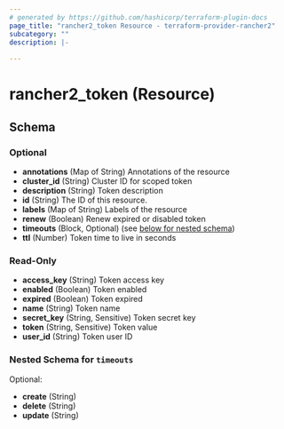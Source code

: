 ```yaml
---
# generated by https://github.com/hashicorp/terraform-plugin-docs
page_title: "rancher2_token Resource - terraform-provider-rancher2"
subcategory: ""
description: |-
  
---
```


# rancher2_token (Resource)





<!-- schema generated by tfplugindocs -->
## Schema

### Optional

- **annotations** (Map of String) Annotations of the resource
- **cluster_id** (String) Cluster ID for scoped token
- **description** (String) Token description
- **id** (String) The ID of this resource.
- **labels** (Map of String) Labels of the resource
- **renew** (Boolean) Renew expired or disabled token
- **timeouts** (Block, Optional) (see [below for nested schema](#nestedblock--timeouts))
- **ttl** (Number) Token time to live in seconds

### Read-Only

- **access_key** (String) Token access key
- **enabled** (Boolean) Token enabled
- **expired** (Boolean) Token expired
- **name** (String) Token name
- **secret_key** (String, Sensitive) Token secret key
- **token** (String, Sensitive) Token value
- **user_id** (String) Token user ID

<a id="nestedblock--timeouts"></a>
### Nested Schema for `timeouts`

Optional:

- **create** (String)
- **delete** (String)
- **update** (String)



